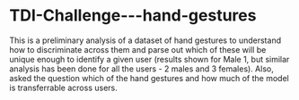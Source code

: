 # TDI-Challenge---hand-gestures

This is a preliminary analysis of a dataset of hand gestures to understand how to discriminate across them and parse out which of these will be unique enough to identify a given user (results shown for Male 1, but similar analysis has been done for all the users - 2 males and 3 females). Also, asked the question which of the hand gestures and how much of the model is transferrable across users. 
